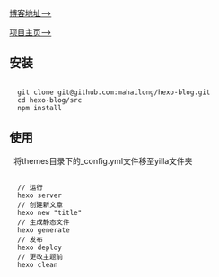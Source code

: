 
[博客地址——>](https://mahailong.github.io/)

[项目主页——>](https://mahailong.github.io/hexo-blog/)

## 安装

```

  git clone git@github.com:mahailong/hexo-blog.git
  cd hexo-blog/src
  npm install

```

## 使用
 
将themes目录下的_config.yml文件移至yilla文件夹

```

  // 运行
  hexo server
  // 创建新文章
  hexo new "title"
  // 生成静态文件
  hexo generate
  // 发布
  hexo deploy
  // 更改主题前
  hexo clean

```
